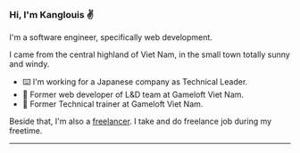### Hi, I'm Kanglouis ✌️

I'm a software engineer, specifically web development.  

I came from the central highland of Viet Nam, in the small town totally sunny and windy.

- ⌨️ I'm working for a Japanese company as Technical Leader.
- 📁 Former web developer of L&D team at Gameloft Viet Nam.
- 📁 Former Technical trainer at Gameloft Viet Nam.

Beside that, I'm also a [freelancer](https://www.upwork.com/freelancers/~01b3af2042b0454b6b). I take and do freelance job during my freetime.

---

